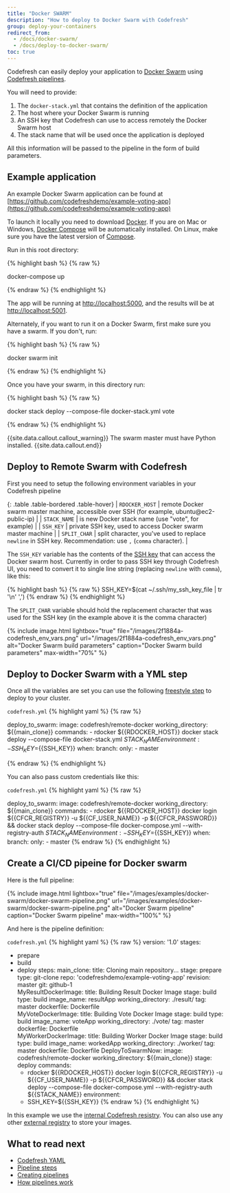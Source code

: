 ```yaml
---
title: "Docker SWARM"
description: "How to deploy to Docker Swarm with Codefresh"
group: deploy-your-containers
redirect_from:
  - /docs/docker-swarm/
  - /docs/deploy-to-docker-swarm/
toc: true
---
```


Codefresh can easily deploy your application to [Docker Swarm](https://docs.docker.com/engine/swarm/) using [Codefresh pipelines]({{site.baseurl}}/docs/configure-ci-cd-pipeline/pipelines/).

You will need to provide:

1. The `docker-stack.yml` that contains the definition of the application
1. The host where your Docker Swarm is running
1. An SSH key that Codefresh can use to access remotely the Docker Swarm host
1. The stack name that will be used once the application is deployed

All this information will be passed to the pipeline in the form of build parameters.


## Example application

An example Docker Swarm application can be found at [https://github.com/codefreshdemo/example-voting-app](https://github.com/codefreshdemo/example-voting-app)

To launch it locally you need to download [Docker](https://www.docker.com/products/overview). If you are on Mac or Windows, [Docker Compose](https://docs.docker.com/compose) will be automatically installed. On Linux, make sure you have the latest version of [Compose](https://docs.docker.com/compose/install/).


Run in this root directory:

{% highlight bash %}
{% raw %}

docker-compose up

{% endraw %}
{% endhighlight %}

The app will be running at [http://localhost:5000](http://localhost:5000), and the results will be at [http://localhost:5001](http://localhost:5001).

Alternately, if you want to run it on a Docker Swarm, first make sure you have a swarm. If you don't, run:

{% highlight bash %}
{% raw %}

docker swarm init

{% endraw %}
{% endhighlight %}

Once you have your swarm, in this directory run:

{% highlight bash %}
{% raw %}

docker stack deploy --compose-file docker-stack.yml vote

{% endraw %}
{% endhighlight %}

{{site.data.callout.callout_warning}}
The swarm master must have Python installed.
{{site.data.callout.end}}

## Deploy to Remote Swarm with Codefresh

First you need to setup the following environment variables in your Codefresh pipeline

{: .table .table-bordered .table-hover}
| `RDOCKER_HOST`       | remote Docker swarm master machine, accessible over SSH (for example, ubuntu@ec2-public-ip)                    |
| `STACK_NAME`         | is new Docker stack name (use \"vote\", for example)                                                           |
| `SSH_KEY`            | private SSH key, used to access Docker swarm master machine                                                    |
| `SPLIT_CHAR`         | split character, you've used to replace `newline` in SSH key. Recommendation: use `,` (`comma` character).     |

The `SSH_KEY` variable has the contents of the [SSH key](https://www.ssh.com/ssh/public-key-authentication) that can access the Docker swarm host. Currently in order to pass SSH key through Codefresh UI, you need to convert it to single line string (replacing `newline` with `comma`), like this:

{% highlight bash %}
{% raw %}
SSH_KEY=$(cat ~/.ssh/my_ssh_key_file | tr '\n' ',')
{% endraw %}
{% endhighlight %}

The `SPLIT_CHAR` variable should hold the replacement character that was used for the SSH key (in the example above it is the comma character)

{% include image.html 
lightbox="true" 
file="/images/2f1884a-codefresh_env_vars.png" 
url="/images/2f1884a-codefresh_env_vars.png"
alt="Docker Swarm build parameters"
caption="Docker Swarm build parameters"
max-width="70%"
%}


## Deploy to Docker Swarm with a YML step

Once all the variables are set you can use the following [freestyle step]({{site.baseurl}}/docs/codefresh-yaml/steps/freestyle/) to deploy to your cluster.

  `codefresh.yml`
{% highlight yaml %}
{% raw %}

deploy_to_swarm:
    image: codefresh/remote-docker
    working_directory: ${{main_clone}}
    commands:
      - rdocker ${{RDOCKER_HOST}} docker stack deploy --compose-file docker-stack.yml ${{STACK_NAME}}
    environment:
      - SSH_KEY=${{SSH_KEY}}
    when:
      branch:
        only:
          - master

{% endraw %}
{% endhighlight %}

You can also pass custom credentials like this:

  `codefresh.yml`
{% highlight yaml %}
{% raw %}

deploy_to_swarm:
    image: codefresh/remote-docker
    working_directory: ${{main_clone}}
    commands:
      - rdocker ${{RDOCKER_HOST}} docker login ${{CFCR_REGISTRY}} -u ${{CF_USER_NAME}} -p ${{CFCR_PASSWORD}} \&\& docker stack deploy --compose-file docker-compose.yml --with-registry-auth ${{STACK_NAME}}
    environment:
      - SSH_KEY=${{SSH_KEY}}
    when:
      branch:
        only:
          - master
{% endraw %}
{% endhighlight %}






## Create a CI/CD pipeine for Docker swarm

Here is the full pipeline:

{% include 
image.html 
lightbox="true" 
file="/images/examples/docker-swarm/docker-swarm-pipeline.png" 
url="/images/examples/docker-swarm/docker-swarm-pipeline.png"
alt="Docker Swarm pipeline" 
caption="Docker Swarm pipeline"
max-width="100%"
%}

And here is the pipeline definition:

 `codefresh.yml`
{% highlight yaml %}
{% raw %}
version: '1.0'
stages:
  - prepare   
  - build
  - deploy
steps:
  main_clone:
    title: Cloning main repository...
    stage: prepare
    type: git-clone
    repo: 'codefreshdemo/example-voting-app'
    revision: master
    git: github-1    
  MyResultDockerImage:
    title: Building Result Docker Image
    stage: build
    type: build
    image_name: resultApp
    working_directory: ./result/
    tag: master
    dockerfile: Dockerfile  
  MyVoteDockerImage:
    title: Building Vote Docker Image
    stage: build
    type: build
    image_name: voteApp
    working_directory: ./vote/
    tag: master
    dockerfile: Dockerfile  
  MyWorkerDockerImage:
    title: Building Worker Docker Image
    stage: build
    type: build
    image_name: workedApp
    working_directory: ./worker/
    tag: master
    dockerfile: Dockerfile 
  DeployToSwarmNow:
    image: codefresh/remote-docker
    working_directory: ${{main_clone}}
    stage: deploy
    commands:
      - rdocker ${{RDOCKER_HOST}} docker login ${{CFCR_REGISTRY}} -u ${{CF_USER_NAME}} -p ${{CFCR_PASSWORD}} \&\& docker stack deploy --compose-file docker-compose.yml --with-registry-auth ${{STACK_NAME}}
    environment:
      - SSH_KEY=${{SSH_KEY}}
{% endraw %}
{% endhighlight %}

In this example we use the [internal Codefresh resistry]({{site.baseurl}}/docs/docker-registries/codefresh-registry/). You can also use any other [external registry]({{site.baseurl}}/docs/docker-registries/external-docker-registries/) to store your images.

## What to read next

* [Codefresh YAML]({{site.baseurl}}/docs/codefresh-yaml/what-is-the-codefresh-yaml/)
* [Pipeline steps]({{site.baseurl}}/docs/codefresh-yaml/steps/)
* [Creating pipelines]({{site.baseurl}}/docs/configure-ci-cd-pipeline/pipelines/)
* [How pipelines work]({{site.baseurl}}/docs/configure-ci-cd-pipeline/introduction-to-codefresh-pipelines/)


     




